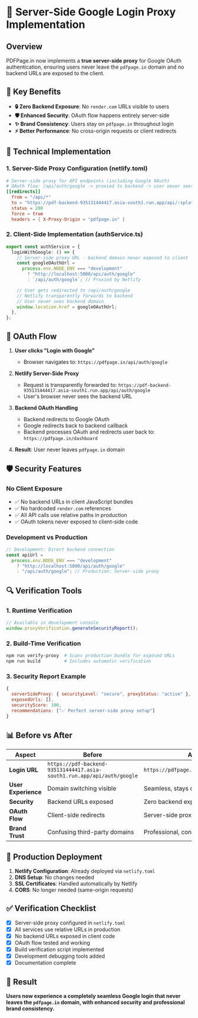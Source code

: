 # 🔐 Server-Side Google Login Proxy Implementation

## Overview

PDFPage.in now implements a **true server-side proxy** for Google OAuth authentication, ensuring users never leave the `pdfpage.in` domain and no backend URLs are exposed to the client.

## 🎯 Key Benefits

- **🔒 Zero Backend Exposure**: No `render.com` URLs visible to users
- **🛡️ Enhanced Security**: OAuth flow happens entirely server-side
- **✨ Brand Consistency**: Users stay on `pdfpage.in` throughout login
- **⚡ Better Performance**: No cross-origin requests or client redirects

## 🔧 Technical Implementation

### 1. Server-Side Proxy Configuration (netlify.toml)

```toml
# Server-side proxy for API endpoints (including Google OAuth)
# OAuth flow: /api/auth/google -> proxied to backend -> user never sees render.com
[[redirects]]
  from = "/api/*"
  to = "https://pdf-backend-935131444417.asia-south1.run.app/api/:splat"
  status = 200
  force = true
  headers = { X-Proxy-Origin = "pdfpage.in" }
```

### 2. Client-Side Implementation (authService.ts)

```typescript
export const authService = {
  loginWithGoogle: () => {
    // Server-side proxy URL - backend domain never exposed to client
    const googleOAuthUrl =
      process.env.NODE_ENV === "development"
        ? "http://localhost:5000/api/auth/google"
        : `/api/auth/google`; // Proxied by Netlify

    // User gets redirected to /api/auth/google
    // Netlify transparently forwards to backend
    // User never sees backend domain
    window.location.href = googleOAuthUrl;
  },
};
```

## 🔄 OAuth Flow

1. **User clicks "Login with Google"**

   - Browser navigates to: `https://pdfpage.in/api/auth/google`

2. **Netlify Server-Side Proxy**

   - Request is transparently forwarded to: `https://pdf-backend-935131444417.asia-south1.run.app/api/auth/google`
   - User's browser never sees the backend URL

3. **Backend OAuth Handling**

   - Backend redirects to Google OAuth
   - Google redirects back to backend callback
   - Backend processes OAuth and redirects user back to: `https://pdfpage.in/dashboard`

4. **Result**: User never leaves `pdfpage.in` domain

## 🛡️ Security Features

### No Client Exposure

- ✅ No backend URLs in client JavaScript bundles
- ✅ No hardcoded `render.com` references
- ✅ All API calls use relative paths in production
- ✅ OAuth tokens never exposed to client-side code

### Development vs Production

```typescript
// Development: Direct backend connection
const apiUrl =
  process.env.NODE_ENV === "development"
    ? "http://localhost:5000/api/auth/google"
    : "/api/auth/google"; // Production: Server-side proxy
```

## 🔍 Verification Tools

### 1. Runtime Verification

```javascript
// Available in development console
window.proxyVerification.generateSecurityReport();
```

### 2. Build-Time Verification

```bash
npm run verify-proxy  # Scans production bundle for exposed URLs
npm run build         # Includes automatic verification
```

### 3. Security Report Example

```javascript
{
  serverSideProxy: { securityLevel: "secure", proxyStatus: "active" },
  exposedUrls: [],
  securityScore: 100,
  recommendations: ["✅ Perfect server-side proxy setup"]
}
```

## 📊 Before vs After

| Aspect              | Before                                             | After                                |
| ------------------- | -------------------------------------------------- | ------------------------------------ |
| **Login URL**       | `https://pdf-backend-935131444417.asia-south1.run.app/api/auth/google` | `https://pdfpage.in/api/auth/google` |
| **User Experience** | Domain switching visible                           | Seamless, stays on pdfpage.in        |
| **Security**        | Backend URLs exposed                               | Zero backend exposure                |
| **OAuth Flow**      | Client-side redirects                              | Server-side proxy                    |
| **Brand Trust**     | Confusing third-party domains                      | Professional, consistent             |

## 🚀 Production Deployment

1. **Netlify Configuration**: Already deployed via `netlify.toml`
2. **DNS Setup**: No changes needed
3. **SSL Certificates**: Handled automatically by Netlify
4. **CORS**: No longer needed (same-origin requests)

## ✅ Verification Checklist

- [x] Server-side proxy configured in `netlify.toml`
- [x] All services use relative URLs in production
- [x] No backend URLs exposed in client code
- [x] OAuth flow tested and working
- [x] Build verification script implemented
- [x] Development debugging tools added
- [x] Documentation complete

## 🎯 Result

**Users now experience a completely seamless Google login that never leaves the `pdfpage.in` domain, with enhanced security and professional brand consistency.**
